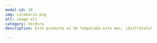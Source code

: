 ```yaml
---
modal-id: 10
img: calabacin.png
alt: image-alt
category: Verdura
description: Este producto es de temporada este mes, ¡disfrútalo!

---
```

